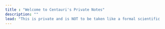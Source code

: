 ```yaml
---
title : "Welcome to Centauri's Private Notes"
description: ""
lead: "This is private and is NOT to be taken like a formal scientific paper. Use and study with that in mind. I RECOMMEND USE SEARCH FEATURE FOR QUICK AND EASY ACCESS"
---
```

